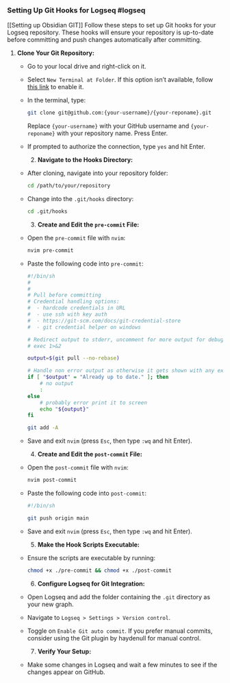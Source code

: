### Setting Up Git Hooks for Logseq #logseq 
[[Setting up Obsidian GIT]] 
Follow these steps to set up Git hooks for your Logseq repository. These hooks will ensure your repository is up-to-date before committing and push changes automatically after committing.

1. **Clone Your Git Repository:**
	- Go to your local drive and right-click on it.
	- Select `New Terminal at Folder`. If this option isn’t available, follow [this link](https://support.apple.com/en-us/HT201236) to enable it.
	- In the terminal, type:
	  ```bash
	  git clone git@github.com:{your-username}/{your-reponame}.git
	  ```
	  Replace `{your-username}` with your GitHub username and `{your-reponame}` with your repository name. Press Enter.
	- If prompted to authorize the connection, type `yes` and hit Enter.
	  
	  2. **Navigate to the Hooks Directory:**
	- After cloning, navigate into your repository folder:
	  ```bash
	  cd /path/to/your/repository
	  ```
	- Change into the `.git/hooks` directory:
	  ```bash
	  cd .git/hooks
	  ```
	  
	  3. **Create and Edit the `pre-commit` File:**
	- Open the `pre-commit` file with `nvim`:
	  ```bash
	  nvim pre-commit
	  ```
	- Paste the following code into `pre-commit`:
	  ```sh
	  #!/bin/sh
	  #
	  #
	  # Pull before committing
	  # Credential handling options:
	  #  - hardcode credentials in URL
	  #  - use ssh with key auth
	  #  - https://git-scm.com/docs/git-credential-store
	  #  - git credential helper on windows
	  
	  # Redirect output to stderr, uncomment for more output for debugging
	  # exec 1>&2
	  
	  output=$(git pull --no-rebase)
	  
	  # Handle non error output as otherwise it gets shown with any exit code by logseq
	  if [ "$output" = "Already up to date." ]; then
	      # no output
	      :
	  else
	      # probably error print it to screen
	      echo "${output}"
	  fi
	  
	  git add -A
	  ```
	- Save and exit `nvim` (press `Esc`, then type `:wq` and hit Enter).
	  
	  4. **Create and Edit the `post-commit` File:**
	- Open the `post-commit` file with `nvim`:
	  ```bash
	  nvim post-commit
	  ```
	- Paste the following code into `post-commit`:
	  ```sh
	  #!/bin/sh
	  
	  git push origin main
	  ```
	- Save and exit `nvim` (press `Esc`, then type `:wq` and hit Enter).
	  
	  5. **Make the Hook Scripts Executable:**
	- Ensure the scripts are executable by running:
	  ```bash
	  chmod +x ./pre-commit && chmod +x ./post-commit
	  ```
	  
	  6. **Configure Logseq for Git Integration:**
	- Open Logseq and add the folder containing the `.git` directory as your new graph.
	- Navigate to `Logseq > Settings > Version control`.
	- Toggle on `Enable Git auto commit`. If you prefer manual commits, consider using the Git plugin by haydenull for manual control.
	  
	  7. **Verify Your Setup:**
	- Make some changes in Logseq and wait a few minutes to see if the changes appear on GitHub.